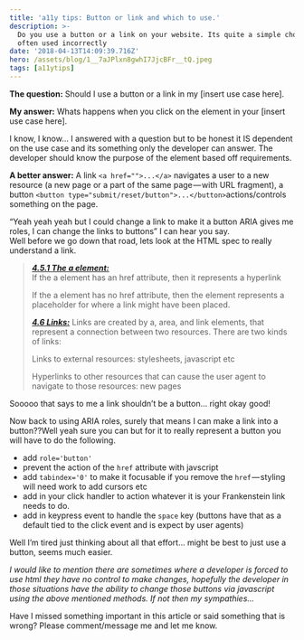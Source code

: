 ```yaml
---
title: 'a11y tips: Button or link and which to use.'
description: >-
  Do you use a button or a link on your website. Its quite a simple choice but
  often used incorrectly
date: '2018-04-13T14:09:39.716Z'
hero: /assets/blog/1__7aJPlxn8gwhI7JjcBFr__tQ.jpeg
tags: [a11ytips]
---
```


**The question:** Should I use a button or a link in my \[insert use case here\].

**My answer:** Whats happens when you click on the element in your \[insert use case here\].

I know, I know… I answered with a question but to be honest it IS dependent on the use case and its something only the developer can answer. The developer should know the purpose of the element based off requirements.

**A better answer:** A link `<a href="">...</a>` navigates a user to a new resource (a new page or a part of the same page — with URL fragment), a button `<button type="submit/reset/button">...</button>`actions/controls something on the page.

“Yeah yeah yeah but I could change a link to make it a button ARIA gives me roles, I can change the links to buttons” I can hear you say.  
Well before we go down that road, lets look at the HTML spec to really understand a link.

> [**_4.5.1 The a element:_**](https://html.spec.whatwg.org/multipage/text-level-semantics.html#the-a-element)  
> If the a element has an href attribute, then it represents a hyperlink
>
> If the a element has no href attribute, then the element represents a placeholder for where a link might have been placed.
>
> [**_4.6 Links:_**](https://html.spec.whatwg.org/multipage/links.html#links)
> Links are created by a, area, and link elements, that represent a connection between two resources. There are two kinds of links:
>
> Links to external resources: stylesheets, javascript etc
>
> Hyperlinks to other resources that can cause the user agent to navigate to those resources: new pages

Sooooo that says to me a link shouldn’t be a button… right okay good!

Now back to using ARIA roles, surely that means I can make a link into a button??Well yeah sure you can but for it to really represent a button you will have to do the following.

*   add `role='button'`
*   prevent the action of the `href` attribute with javscript
*   add `tabindex='0'` to make it focusable if you remove the `href` — styling will need work to add cursors etc
*   add in your click handler to action whatever it is your Frankenstein link needs to do.
*   add in keypress event to handle the `space` key (buttons have that as a default tied to the click event and is expect by user agents)

Well I’m tired just thinking about all that effort… might be best to just use a button, seems much easier.

_I would like to mention there are sometimes where a developer is forced to use html they have no control to make changes, hopefully the developer in those situations have the ability to change those buttons via javascript using the above mentioned methods. If not then my sympathies…_

Have I missed something important in this article or said something that is wrong? Please comment/message me and let me know.
